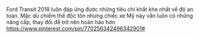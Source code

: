 Ford Transit 2018 luôn đáp ứng được những tiêu chí khắt khe nhất về độ an toàn. Mặc dù chiếm thế độc tôn nhưng chiếc xe Mỹ này vẫn luôn có những nâng cấp, thay đổi để trở nên hoàn hảo hơn
https://www.pinterest.com/pin/770256342496342901#
